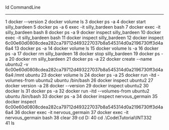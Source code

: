 
  Id CommandLine                                                                                                                                           
  -- -----------
   1 docker --version
   2 docker volume ls
   3 docker ps  -a 
   4 docker start silly_bardeen
   5 docker ps -a
   6 exec -it silly_bardeen bash
   7 docker exec -it silly_bardeen bash
   8 docker ps -a
   9 docker inspect silly_bardeen
  10 docker exec -it silly_bardeen bash
  11 docker inspect silly_bardeen
  12 docker inspect 6c00e60d0808cdea282ca79712d493227037b8a545314d0a2196730ff3d4a6a4
  13 docker ps -a
  14 docker volume ls
  15 docker volume ls -a
  16 docker ps -a
  17 docker rm silly_bardeen
  18 docker stop silly_bardeen
  19 docker ps -a
  20 docker rm silly_bardeen
  21 docker ps -a
  22 docker create --name ubuntu2 -v 6c00e60d0808cdea282ca79712d493227037b8a545314d0a2196730ff3d4a6a4:/mnt ubuntu
  23 docker volume ls
  24 docker ps -a
  25 docker run -itd -volumes-from ubuntu2 ubuntu /bin/bash
  26 docker inspect ubuntu2
  27 docker version -a
  28 docker --version
  29 docker inspect ubuntu2
  30 docker ls
  31 docker ps -a
  32 docker run -itd --volumes-from ubuntu2 ubuntu /bin/bash
  33 docker ps -a
  34 docker inspect nervous_germain
  35 docker inspect 6c00e60d0808cdea282ca79712d493227037b8a545314d0a2196730ff3d4a6a4
  36 docker exec -it nervous_germain
  37 docker exec -it nervous_germain bash
  38 clear
  39 cd D:
  40 cd .\Code\Tutorial\INT332\
  41 ls


